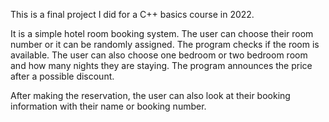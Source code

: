 This is a final project I did for a C++ basics course in 2022. 

It is a simple hotel room booking system. The user can choose their room number or it can be randomly assigned. The program checks if
the room is available. The user can also choose one bedroom or two bedroom room and how many nights they are staying. The program
announces the price after a possible discount.

After making the reservation, the user can also look at their booking information with their name or booking number.
